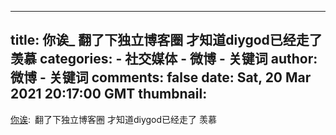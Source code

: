 
---
title: 你诶_ 翻了下独立博客圈 才知道diygod已经走了 羡慕
categories: 
    - 社交媒体
    - 微博 - 关键词
author: 微博 - 关键词
comments: false
date: Sat, 20 Mar 2021 20:17:00 GMT
thumbnail: 
---

<div>   
<a href="https://weibo.com/5639513903" target="_blank">你诶</a>: 翻了下独立博客圈 才知道diygod已经走了 羡慕   
</div>
            
